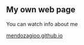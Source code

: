 ## My own web page

You can watch info about me

[mendozagioo.github.io](http://mendozagioo.github.io)
